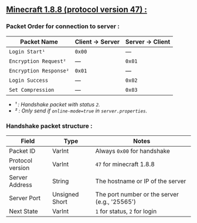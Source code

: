## <u>Minecraft 1.8.8 (protocol version 47) :</u>

### Packet Order for connection to server :

| Packet Name           | Client → Server  | Server → Client |
|-----------------------|------------------|-----------------|
| `Login Start¹`        | `0x00`           |   —             |
| `Encryption Request²` | —                |   `0x01`        |
| `Encryption Response²` | `0x01`           |   —             |
| `Login Success`       | —                |   `0x02`        |
| `Set Compression`     | —                |   `0x03`        |

- *¹ : Handshake packet with status `2`.*<br>
- *² : Only send if `online-mode=true` in `server.properties`.*

### Handshake packet structure :

|        Field      |         Type       |                     Notes                  |
|-------------------|--------------------|--------------------------------------------|
| Packet ID         |    VarInt          | Always `0x00` for handshake                |
| Protocol version  |    VarInt          | `47` for minecraft 1.8.8                   |
| Server Address    |    String          | The hostname or IP of the server           |
| Server Port       |    Unsigned Short  | The port number or the server (e.g., '25565') |
| Next State        |    VarInt          | `1` for status, `2` for login               |